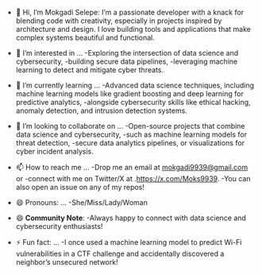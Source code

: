 - 👋 Hi, I’m Mokgadi Selepe:
  I’m a passionate developer with a knack for blending code with creativity, especially in projects inspired by architecture and design.
  I love building tools and applications that make complex systems beautiful and functional.

- 👀 I’m interested in ...
  -Exploring the intersection of data science and cybersecurity,
  -building secure data pipelines,
  -leveraging machine learning to detect and mitigate cyber threats.
    
- 🌱 I’m currently learning ...
  -Advanced data science techniques, including machine learning models like gradient boosting and deep learning for predictive analytics,
  -alongside cybersecurity skills like ethical hacking, anomaly detection, and intrusion detection systems.
  
- 💞️ I’m looking to collaborate on ...
  -Open-source projects that combine data science and cybersecurity,
  -such as machine learning models for threat detection,
  -secure data analytics pipelines, or visualizations for cyber incident analysis.
  
- 📫 How to reach me ...
  -Drop me an email at mokgadi9939@gmail.com or
  -connect with me on Twitter/X at .https://x.com/Moks9939.
  -You can also open an issue on any of my repos!
  
- 😄 Pronouns: ...
  -She/Miss/Lady/Woman
  
- 😄 **Community Note**:
  -Always happy to connect with data science and cybersecurity enthusiasts!
  
- ⚡ Fun fact: ...
  -I once used a machine learning model to predict Wi-Fi vulnerabilities in a CTF challenge and accidentally discovered a neighbor’s unsecured network!

<!---
Moksel-arch/Moksel-arch is a ✨ special ✨ repository because its `README.md` (this file) appears on your GitHub profile.
You can click the Preview link to take a look at your changes.
--->
